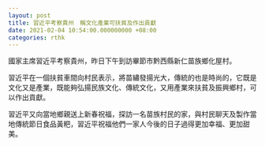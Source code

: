```yaml
---
layout: post
title: 習近平考察貴州　稱文化產業可扶貧及作出貢獻
date: 2021-02-04 10:54:00.000000000 +08:00
categories: rthk
---
```


國家主席習近平考察貴州，昨日下午到訪畢節市黔西縣新仁苗族鄉化屋村。

習近平在一個扶貧車間向村民表示，將苗繡發揚光大，傳統的也是時尚的，它既是文化又是產業，既能夠弘揚民族文化、傳統文化，又用產業來扶貧及振興鄉村，可以作出貢獻。

習近平又向當地鄉親送上新春祝福，探訪一名苗族村民的家，與村民聊天及製作當地傳統節日食品黃粑，習近平祝福他們一家人今後的日子過得更加幸福、更加甜美。
